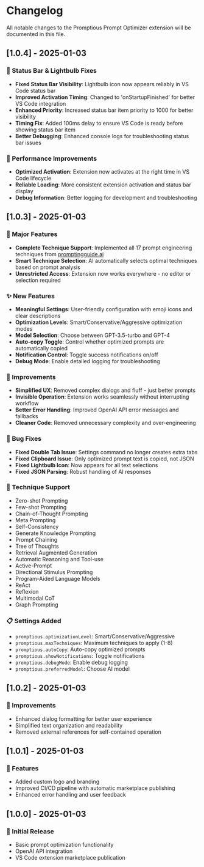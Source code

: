 # Changelog

All notable changes to the Promptious Prompt Optimizer extension will be documented in this file.

## [1.0.4] - 2025-01-03

### 🔧 Status Bar & Lightbulb Fixes

- **Fixed Status Bar Visibility**: Lightbulb icon now appears reliably in VS Code status bar
- **Improved Activation Timing**: Changed to 'onStartupFinished' for better VS Code integration
- **Enhanced Priority**: Increased status bar item priority to 1000 for better visibility
- **Timing Fix**: Added 100ms delay to ensure VS Code is ready before showing status bar item
- **Better Debugging**: Enhanced console logs for troubleshooting status bar issues

### 🚀 Performance Improvements

- **Optimized Activation**: Extension now activates at the right time in VS Code lifecycle
- **Reliable Loading**: More consistent extension activation and status bar display
- **Debug Information**: Better logging for development and troubleshooting

## [1.0.3] - 2025-01-03

### 🚀 Major Features

- **Complete Technique Support**: Implemented all 17 prompt engineering techniques from [promptingguide.ai](https://www.promptingguide.ai/techniques)
- **Smart Technique Selection**: AI automatically selects optimal techniques based on prompt analysis
- **Unrestricted Access**: Extension now works everywhere - no editor or selection required

### ✨ New Features

- **Meaningful Settings**: User-friendly configuration with emoji icons and clear descriptions
- **Optimization Levels**: Smart/Conservative/Aggressive optimization modes
- **Model Selection**: Choose between GPT-3.5-turbo and GPT-4
- **Auto-copy Toggle**: Control whether optimized prompts are automatically copied
- **Notification Control**: Toggle success notifications on/off
- **Debug Mode**: Enable detailed logging for troubleshooting

### 🔧 Improvements

- **Simplified UX**: Removed complex dialogs and fluff - just better prompts
- **Invisible Operation**: Extension works seamlessly without interrupting workflow
- **Better Error Handling**: Improved OpenAI API error messages and fallbacks
- **Cleaner Code**: Removed unnecessary complexity and over-engineering

### 🐛 Bug Fixes

- **Fixed Double Tab Issue**: Settings command no longer creates extra tabs
- **Fixed Clipboard Issue**: Only optimized prompt text is copied, not JSON
- **Fixed Lightbulb Icon**: Now appears for all text selections
- **Fixed JSON Parsing**: Robust handling of AI responses

### 🎯 Technique Support

- Zero-shot Prompting
- Few-shot Prompting
- Chain-of-Thought Prompting
- Meta Prompting
- Self-Consistency
- Generate Knowledge Prompting
- Prompt Chaining
- Tree of Thoughts
- Retrieval Augmented Generation
- Automatic Reasoning and Tool-use
- Active-Prompt
- Directional Stimulus Prompting
- Program-Aided Language Models
- ReAct
- Reflexion
- Multimodal CoT
- Graph Prompting

### 📋 Settings Added

- `promptious.optimizationLevel`: Smart/Conservative/Aggressive
- `promptious.maxTechniques`: Maximum techniques to apply (1-8)
- `promptious.autoCopy`: Auto-copy optimized prompts
- `promptious.showNotifications`: Toggle notifications
- `promptious.debugMode`: Enable debug logging
- `promptious.preferredModel`: Choose AI model

## [1.0.2] - 2025-01-03

### 🔧 Improvements

- Enhanced dialog formatting for better user experience
- Simplified text organization and readability
- Removed external references for self-contained operation

## [1.0.1] - 2025-01-03

### 🎨 Features

- Added custom logo and branding
- Improved CI/CD pipeline with automatic marketplace publishing
- Enhanced error handling and user feedback

## [1.0.0] - 2025-01-03

### 🎉 Initial Release

- Basic prompt optimization functionality
- OpenAI API integration
- VS Code extension marketplace publication
